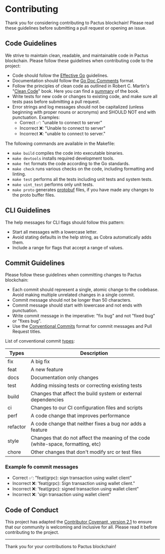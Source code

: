 # Contributing

Thank you for considering contributing to Pactus blockchain!
Please read these guidelines before submitting a pull request or opening an issue.

## Code Guidelines

We strive to maintain clean, readable, and maintainable code in Pactus blockchain.
Please follow these guidelines when contributing code to the project:

- Code should follow the [Effective Go](https://golang.org/doc/effective_go.html) guidelines.
- Documentation should follow the [Go Doc Comments](https://go.dev/doc/comment) format.
- Follow the principles of clean code as outlined in Robert C. Martin's "[Clean Code](https://www.amazon.com/Clean-Code-Handbook-Software-Craftsmanship/dp/0132350882)" book. Here you can find a [summary](https://gist.github.com/wojteklu/73c6914cc446146b8b533c0988cf8d29) of the book.
- Write tests for new code or changes to existing code, and make sure all tests pass before submitting a pull request.
- Error strings and log messages should not be capitalized (unless beginning with proper nouns or acronyms) and
 SHOULD NOT end with punctuation. Examples:
  * Correct ✅: "unable to connect to server"
  * Incorrect ❌: "Unable to connect to server"
  * Incorrect ❌: "unable to connect to server."

The following commands are available in the Makefile:

- `make build` compiles the code into executable binaries.
- `make devtools` installs required development tools.
- `make fmt` formats the code according to the Go standards.
- `make check` runs various checks on the code, including formatting and linting.
- `make test` performs all the tests including unit tests and system tests.
- `make uint_test` performs only unit tests.
- `make proto` generates [protobuf](https://protobuf.dev/) files, if you have made any changes to the proto buffer files.

## CLI Guidelines

The help messages for CLI flags should follow this pattern:

- Start all messages with a lowercase letter.
- Avoid stating defaults in the help string, as Cobra automatically adds them.
- Include a range for flags that accept a range of values.

## Commit Guidelines

Please follow these guidelines when committing changes to Pactus blockchain:

- Each commit should represent a single, atomic change to the codebase.
  Avoid making multiple unrelated changes in a single commit.
- Commit message should not be longer than 50 characters.
- Commit message should start with lowercase and not ends with punctuation.
- Write commit message in the imperative: "fix bug" and not "fixed bug" or "fixes bug".
- Use the [Conventional Commits](https://www.conventionalcommits.org/en/v1.0.0/) format for commit messages and Pull Request titles.

List of conventional commit [types](https://github.com/commitizen/conventional-commit-types/blob/master/index.json):

| Types    | Description                                                                       |
| -------- | --------------------------------------------------------------------------------- |
| fix      | A big fix                                                                         |
| feat     | A new feature                                                                     |
| docs     | Documentation only changes                                                        |
| test     | Adding missing tests or correcting existing tests                                 |
| build    | Changes that affect the build system or external dependencies                     |
| ci       | Changes to our CI configuration files and scripts                                 |
| perf     | A code change that improves performance                                           |
| refactor | A code change that neither fixes a bug nor adds a feature                         |
| style    | Changes that do not affect the meaning of the code (white-space, formatting, etc) |
| chore    | Other changes that don't modify src or test files                                 |

### Example fo commit messages

  - Correct ✅: "feat(grpc): sign transaction using wallet client"
  - Incorrect ❌: 'feat(grpc): Sign transaction using wallet client."
  - Incorrect ❌: 'feat(grpc): signed transaction using wallet client"
  - Incorrect ❌: 'sign transaction using wallet client"

## Code of Conduct

This project has adapted the [Contributor Covenant, version 2.1](https://www.contributor-covenant.org/version/2/1/code_of_conduct/)
to ensure that our community is welcoming and inclusive for all.
Please read it before contributing to the project.

---

Thank you for your contributions to Pactus blockchain!
